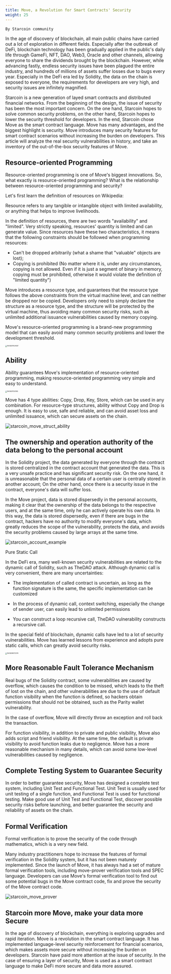 ```yaml
---
title: Move, a Revolution for Smart Contracts' Security 
weight: 25
---
```


~~~
By Starcoin community 
~~~

In the age of discovery of blockchain, all main public chains have carried out a lot of exploration in different fields. Especially after the outbreak of DeFi, blockchain technology has been gradually applied in the public's daily life through GameFi, NFT, DAO, Web3, Oracle and other channels, allowing everyone to share the dividends brought by the blockchain. However, while advancing fastly, endless security issues have been plagued the entire industry, and hundreds of millions of assets suffer losses due to bugs every year. Especially in the DeFi era led by Solidity, the data on the chain is exposed to everyone, the requirements for developers are very high, and security issues are infinitely magnified. 

Starcoin is a new generation of layed smart contracts and distributed financial networks. From the beginning of the design, the issue of security has been the most important concern. On the one hand, Starcoin hopes to solve common security problems, on the other hand, Starcoin hopes to lower the security threshold for developers. In the end, Starcoin chose Move as the smart contract language. Move has many advantages, and the biggest highlight is security. Move introduces many security features for smart contract scenarios without increasing the burden on developers. This article will analyze the real security vulnerabilities in history, and take an inventory of the out-of-the-box security features of Move. 



## Resource-oriented Programming 

Resource-oriented programming is one of Move's biggest innovations. So, what exactly is resource-oriented programming? What is the relationship between resource-oriented programming and security?

 Let's first learn the definition of resources on Wikipedia:     

Resource refers to any tangible or intangible object with limited availability, or anything that helps to improve livelihoods. 

In the definition of resources, there are two words "availability" and "limited". Very strictly speaking, resources' quantity is limited and can generate value. Since resources have these two characteristics, it means that the following constraints should be followed when programming resources:  

- Can't be dropped arbitrarily (what a shame that "valuable" objects are lost);   
- Copying is prohibited (No matter where it is, under any circumstances, copying is not allowed. Even if it is just a segment of binary in memory, copying must be prohibited, otherwise it would violate the definition of "limited quantity") 

Move introduces a resource type, and guarantees that the resource type follows the above constraints from the virtual machine level, and can neither be dropped nor be copied. Developers only need to simply declare the structure as a resource type, and the structure will be protected by the virtual machine, thus avoiding many common security risks, such as unlimited additional issuance vulnerabilities caused by memory copying. 

Move's resource-oriented programming is a brand-new programming model that can easily avoid many common security problems and lower the development threshold. 

<img src="https://tva1.sinaimg.cn/large/008i3skNly1gyy46ri517j31520ecjse.jpg" alt="1643697424087" style="zoom:33%;" />



## Ability

Ability guarantees Move's implementation of resource-oriented programming, making resource-oriented programming very simple and easy to understand. 

<img src="https://tva1.sinaimg.cn/large/008i3skNly1gyy47afte2j30t40fa0t1.jpg" alt="1643697550185" style="zoom:33%;" />

Move has 4 type abilities: Copy, Drop, Key, Store, which can be used in any combination. For resource-type structures, ability without Copy and Drop is enough. It is easy to use, safe and reliable, and can avoid asset loss and unlimited issuance, which can secure assets on the chain. 

![starcoin_move_struct_ability](https://tva1.sinaimg.cn/large/008i3skNly1gxdehvhnnkj30h603ewed.jpg)

## The ownership and operation authority of the data belong to the personal account

In the Solidity project, the data generated by everyone through the contract is stored centralized in the contract account that generated the data. This is a very unsafe practice and has significant security risk. On the one hand, it is unreasonable that the personal data of a certain user is centrally stored in another account; On the other hand, once there is a security issue in the contract, everyone's data will suffer loss. 

In the Move project, data is stored dispersedly in the personal accounts, making it clear that the ownership of the data belongs to the respective users, and at the same time, only he can actively operate his own data. In this way, the data is stored dispersedly, even if there are bugs in the contract, hackers have no authority to modify everyone's data, which greatly reduces the scope of the vulnerability, protects the data, and avoids the security problems caused by large arrays at the same time. 

![starcoin_account_example](https://tva1.sinaimg.cn/large/008i3skNly1gxdchte5huj30n60c9gmc.jpg)

Pure Static Call 

In the DeFi era, many well-known security vulnerabilities are related to the dynamic call of Solidity, such as TheDAO attack. Although dynamic call is very convenient, there are many uncertainties:      

- The implementation of  called contract is uncertain, as long as the function signature is the same, the specific implementation can be customized      

- In the process of dynamic call, context switching, especially the change of sender user, can easily lead to unlimited permissions      

- You can construct a loop recursive call, TheDAO vulnerability constructs a recursive call.

 In the special field of blockchain, dynamic calls have led to a lot of security vulnerabilities. Move has learned lessons from experience and adopts pure static calls, which can greatly avoid security risks. 

<img src="https://tva1.sinaimg.cn/large/008i3skNly1gyy47pk8z9j319y0qymyw.jpg" alt="1643698072074" style="zoom:33%;" />



## More Reasonable Fault Tolerance Mechanism 

Real bugs of the Solidity contract, some vulnerabilities are caused by overflow, which causes the condition to be missed, which leads to the theft of lost on the chain, and other vulnerabilities are due to the use of default function visibility when the function is defined, so hackers obtain permissions that should not be obtained, such as the Parity wallet vulnerability. 

In the case of overflow, Move will directly throw an exception and roll back the transaction. 

For function visibility, in addition to private and public visibility, Move also adds script and friend visibility. At the same time, the default is private visibility to avoid function leaks due to negligence. Move has a more reasonable mechanism in many details, which can avoid some low-level vulnerabilities caused by negligence. 



## Complete Testing System to Guarantee Security

In order to better guarantee security, Move has designed a complete test system, including Unit Test and Functional Test. Unit Test is usually used for unit testing of a single function, and Functional Test is used for functional testing. Make good use of Unit Test and Functional Test, discover possible security risks before launching, and better guarantee the security and reliability of assets on the chain.



## Formal Verification 

Formal verification is to prove the security of the code through mathematics, which is a very new field. 

Many industry practitioners hope to increase the features of formal verification in the Solidity system, but it has not been maturely implemented. Since the launch of Move, it has always had a set of mature formal verification tools, including move-prover verification tools and SPEC language. Developers can use Move's formal verification tool to find out some potential bugs in the Move contract code, fix and prove the security of the Move contract code.

![starcoin_move_prover](https://tva1.sinaimg.cn/large/008i3skNly1gxdekidhvgj30qy0jkjsc.jpg)

## Starcoin more Move, make your data more Secure

In the age of discovery of blockchain, everything is exploring upgrades and rapid iteration. Move is a revolution in the smart contract language. It has implemented language-level security reinforcement for financial scenarios, which makes assets more secure without increasing the burden on developers. Starcoin have paid more attention at the issue of security. In the case of ensuring a layer of security, Move is used as a smart contract language to make DeFi more secure and data more assured. 

